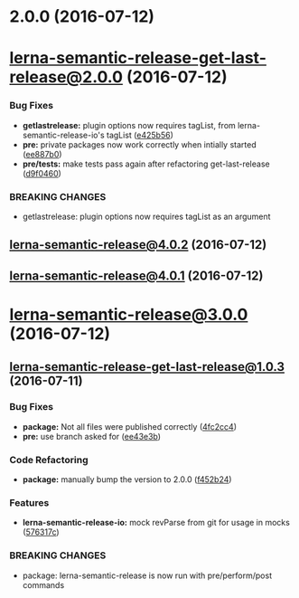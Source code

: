 <a name="2.0.0"></a>
# 2.0.0 (2016-07-12)



<a name="lerna-semantic-release-get-last-release@2.0.0"></a>
# lerna-semantic-release-get-last-release@2.0.0 (2016-07-12)


### Bug Fixes

* **getlastrelease:** plugin options now requires tagList, from lerna-semantic-release-io's tagList ([e425b56](https://github.com/atlassian/lerna-semantic-release/commit/e425b56))
* **pre:** private packages now work correctly when intially started ([ee887b0](https://github.com/atlassian/lerna-semantic-release/commit/ee887b0))
* **pre/tests:** make tests pass again after refactoring get-last-release ([d9f0460](https://github.com/atlassian/lerna-semantic-release/commit/d9f0460))


### BREAKING CHANGES

* getlastrelease: plugin options now requires tagList as an argument



<a name="lerna-semantic-release@4.0.2"></a>
## lerna-semantic-release@4.0.2 (2016-07-12)



<a name="lerna-semantic-release@4.0.1"></a>
## lerna-semantic-release@4.0.1 (2016-07-12)



<a name="lerna-semantic-release@3.0.0"></a>
# lerna-semantic-release@3.0.0 (2016-07-12)



<a name="lerna-semantic-release-get-last-release@1.0.3"></a>
## lerna-semantic-release-get-last-release@1.0.3 (2016-07-11)


### Bug Fixes

* **package:** Not all files were published correctly ([4fc2cc4](https://github.com/atlassian/lerna-semantic-release/commit/4fc2cc4))
* **pre:** use branch asked for ([ee43e3b](https://github.com/atlassian/lerna-semantic-release/commit/ee43e3b))


### Code Refactoring

* **package:** manually bump the version to 2.0.0 ([f452b24](https://github.com/atlassian/lerna-semantic-release/commit/f452b24))


### Features

* **lerna-semantic-release-io:** mock revParse from git for usage in mocks ([576317c](https://github.com/atlassian/lerna-semantic-release/commit/576317c))


### BREAKING CHANGES

* package: lerna-semantic-release is now run with pre/perform/post commands



